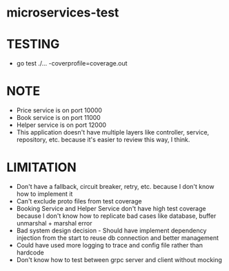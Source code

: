 # microservices-test

# TESTING

- go test ./... -coverprofile=coverage.out

# NOTE

- Price service is on port 10000
- Book service is on port 11000
- Helper service is on port 12000
- This application doesn't have multiple layers like controller, service, repository, etc. because it's easier to review
  this way, I think.

# LIMITATION

- Don't have a fallback, circuit breaker, retry, etc. because I don't know how to implement it
- Can't exclude proto files from test coverage
- Booking Service and Helper Service don't have high test coverage because I don't know how to replicate bad cases like
  database, buffer unmarshal + marshal error
- Bad system design decision - Should have implement dependency injection from the start to reuse db connection and
  better management
- Could have used more logging to trace and config file rather than hardcode
- Don't know how to test between grpc server and client without mocking